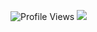 ![Profile Views](https://komarev.com/ghpvc/?username=Hesalz&label=PROFILE+VIEWS)
![ ](https://giffiles.alphacoders.com/136/13627.gif)
